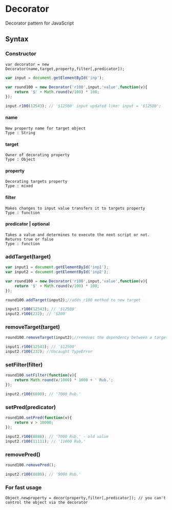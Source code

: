 # Decorator
Decorator pattern for JavaScript
## Syntax
### Constructor
```
var decorator = new Decorator(name,target,property,filter[,predicator]);
```
```javascript
var input = document.getElementById('inp');
	
var round100 = new Decorator('r100',input,'value',function(v){
	return '$' + Math.round(v/100) * 100;
});

input.r100(12543); // '$12500' input updated like: input = '$12500';

```
#### name
```
New property name for target object 
Type : String
```
#### target
```
Owner of decorating property
Type : Object
```
#### property
```
Decorating targets property
Type : mixed
```
#### filter
```
Makes changes to input value transfers it to targets property
Type : function
```
#### predicator | optional
```
Takes a value and determines to execute the next script or not. Returns true or false
Type : function
```
### addTarget(target) 
```javascript
var input1 = document.getElementById('inp1');
var input2 = document.getElementById('inp2');

var round100 = new Decorator('r100',input,'value',function(v){
	return '$' + Math.round(v/100) * 100;
});

round100.addTarget(input2);//adds r100 method to new target 

input1.r100(12543); // '$12500'
input2.r100(232); // '$200'

```
### removeTarget(target)
```javascript
round100.removeTarget(input2);//removes the dependency between a target and decorator 

input1.r100(12543); // '$12500'
input2.r100(232); //Uncaught TypeError

```
### setFilter(filter)
```javascript
round100.setFilter(function(v){
	return Math.round(v/1000) * 1000 + ' Rub.';
});

input2.r100(6890); // '7000 Rub.'

```
### setPred(predicator)
```javascript
round100.setPred(function(v){
	return v > 10000;
});

input2.r100(8888); // '7000 Rub.' - old value
input2.r100(11111); // '11000 Rub.' 

```
### removePred()
```javascript
round100.removePred();

input2.r100(8888); // '9000 Rub.'

```
### For fast usage
```
Object.newproperty = decor(property,filter[,predicator]); // you can't control the object via the decorator
```
